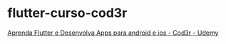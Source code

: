 # flutter-curso-cod3r
[Aprenda Flutter e Desenvolva Apps para android e ios - Cod3r - Udemy](https://www.udemy.com/share/102BJd/)
